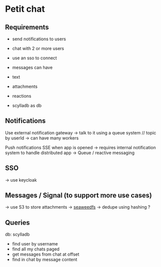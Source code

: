 # Petit chat


## Requirements

- send notifications to users
- chat with 2 or more users
- use an sso to connect
- messages can have
 - text
 - attachments
 - reactions


- scylladb as db

## Notifications

Use external notification gateway
-> talk to it using a queue system // topic by userId
-> can have many workers

Push notifications
SSE when app is opened -> requires internal notification system to handle distributed app -> Queue / reactive messaging

## SSO
-> use keycloak

## Messages / Signal (to support more use cases)
-> use S3 to store attachments -> [seaweedfs](https://github.com/seaweedfs/seaweedfs)
-> dedupe using hashing ?

## Queries

db: scylladb

- find user by username
- find all my chats paged
- get messages from chat at offset
- find in chat by message content
